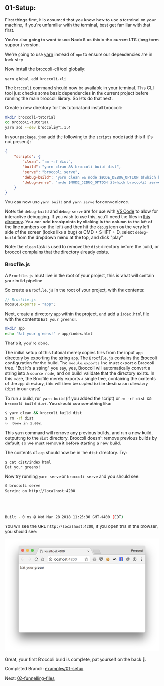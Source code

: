 ## 01-Setup:

First things first, it is assumed that you know how to use a terminal on your machine, if you're unfamiliar with the
terminal, best get familiar with that first.

You're also going to want to use Node 8 as this is the current LTS (long term support) version.

We're going to use [yarn](https://yarnpkg.com) instead of `npm` to ensure our dependencies are in lock step.

Now install the broccoli-cli tool globally:

`yarn global add broccoli-cli`

The `broccoli` command should now be available in your terminal. This CLI tool just checks some basic dependencies in
the current project before running the main broccoli library. So lets do that next.

Create a new directory for this tutorial and install broccoli:

```sh
mkdir broccoli-tutorial
cd broccoli-tutorial
yarn add --dev broccoli@^1.1.4
```

In your `package.json` add the following to the `scripts` node (add this if it's not present):

```json
{
    "scripts": {
        "clean": "rm -rf dist",
        "build": "yarn clean && broccoli build dist",
        "serve": "broccoli serve",
        "debug-build": "yarn clean && node $NODE_DEBUG_OPTION $(which broccoli) build dist",
        "debug-serve": "node $NODE_DEBUG_OPTION $(which broccoli) serve"
    }
}
```

You can now use `yarn build` and `yarn serve` for convenience.

Note: the `debug-build` and `debug-serve` are for use with [VS Code](https://code.visualstudio.com/) to allow for
interactive debugging. If you wish to use this, you'll need the files in
[this directory](https://github.com/oligriffiths/broccolijs-tutorial/tree/examples/00-init/.vscode).
You can add breakpoints by clicking in the column to the left of the line numbers (on the left) and then hit the
`debug` icon on the very left side of the screen (looks like a bug) or CMD + SHIFT + D, select `debug-build` from the
dropdown menu at the top, and click "play".

Note: the `clean` task is used to remove the `dist` directory before the build, or broccoli complains that the directory
already exists.

### Brocfile.js

A `Brocfile.js` must live in the root of your project, this is what will contain your build pipeline.

So create a `Brocfile.js` in the root of your project, with the contents: 

```js
// Brocfile.js
module.exports = "app";
```

Next, create a directory `app` within the project, and add a `index.html` file with the contents `Eat your greens!`.

```sh
mkdir app
echo 'Eat your greens!' > app/index.html
```

That's it, you're done.

The initial setup of this tutorial merely copies files from the input `app` directory by exporting the string `app`.
The `Brocfile.js` contains the Broccoli configuration for the build. The `module.exports` line must export a Broccoli
tree. "But it's a string" you say, yes, Broccoli will automatically convert a string into a `source node`, and on build,
validate that the directory exists. In this case, the Brocfile merely exports a single tree, containing the contents of
the `app` directory, this will then be copied to the destination directory (`dist` in our case).

To run a build, run `yarn build` (if you added the script) or `rm -rf dist && broccoli build dist`.
You should see something like:

```sh
$ yarn clean && broccoli build dist
$ rm -rf dist
✨  Done in 1.05s.
```

This yarn command will remove any previous builds, and run a new build, outputting to the `dist` directory.
Broccoli doesn't remove previous builds by default, so we must remove it before starting a new build.

The contents of `app` should now be in the `dist` directory. Try:

```sh
$ cat dist/index.html
Eat your greens!
```

Now try running `yarn serve` or `broccoli serve` and you should see:

```sh
$ broccoli serve
Serving on http://localhost:4200




Built - 0 ms @ Wed Mar 28 2018 11:25:30 GMT-0400 (EDT)
```

You will see the URL `http://localhost:4200`, if you open this in the browser, you should see:

![browser](/guides/assets/01-setup.png)

Great, your first Broccoli build is complete, pat yourself on the back 👏.

Completed Branch: [examples/01-setup](https://github.com/oligriffiths/broccolijs-tutorial/tree/examples/01-setup)

Next: [02-funnelling-files](/docs/02-funnelling-files.md)
